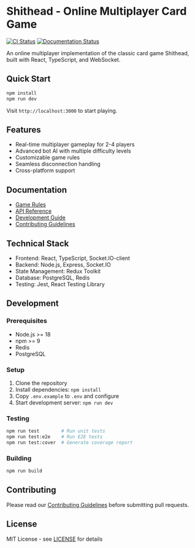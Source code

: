 # Shithead - Online Multiplayer Card Game

[![CI Status](https://github.com/yourusername/shithead-game/workflows/CI/badge.svg)](https://github.com/yourusername/shithead-game/actions)
[![Documentation Status](https://github.com/yourusername/shithead-game/workflows/Documentation/badge.svg)](https://yourusername.github.io/shithead-game/)

An online multiplayer implementation of the classic card game Shithead, built with React, TypeScript, and WebSocket.

## Quick Start

```bash
npm install
npm run dev
```

Visit `http://localhost:3000` to start playing.

## Features

- Real-time multiplayer gameplay for 2-4 players
- Advanced bot AI with multiple difficulty levels
- Customizable game rules
- Seamless disconnection handling
- Cross-platform support

## Documentation

- [Game Rules](./docs/rules.md)
- [API Reference](./docs/api/README.md)
- [Development Guide](./docs/development.md)
- [Contributing Guidelines](./CONTRIBUTING.md)

## Technical Stack

- Frontend: React, TypeScript, Socket.IO-client
- Backend: Node.js, Express, Socket.IO
- State Management: Redux Toolkit
- Database: PostgreSQL, Redis
- Testing: Jest, React Testing Library

## Development

### Prerequisites

- Node.js >= 18
- npm >= 9
- Redis
- PostgreSQL

### Setup

1. Clone the repository
2. Install dependencies: `npm install`
3. Copy `.env.example` to `.env` and configure
4. Start development server: `npm run dev`

### Testing

```bash
npm run test        # Run unit tests
npm run test:e2e    # Run E2E tests
npm run test:cover  # Generate coverage report
```

### Building

```bash
npm run build
```

## Contributing

Please read our [Contributing Guidelines](./CONTRIBUTING.md) before submitting pull requests.

## License

MIT License - see [LICENSE](./LICENSE) for details